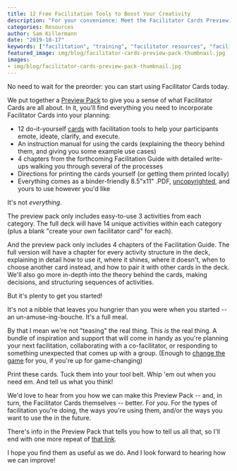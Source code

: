 ```yaml
---
title: 12 Free Facilitation Tools to Boost Your Creativity
description: "For your convenience: Meet the Facilitator Cards Preview Pack"
categories: Resources
author: Sam Killermann
date: "2019-10-17"
keywords: ["facilitation", "training", "facilitator resources", "facilitator tools", "facilitator cards", "training resources", "facilitation tools"]
featured_image: img/blog/facilitator-cards-preview-pack-thumbnail.jpg
images:
- img/blog/facilitator-cards-preview-pack-thumbnail.jpg
---
```


No need to wait for the preorder: you can start using Facilitator Cards today.

We put together a [Preview Pack](/preview-pack/) to give you a sense of what Facilitator Cards are all about. In it, you'll find everything you need to incorporate Facilitator Cards into your planning:

- 12 do-it-yourself [cards](/cards/) with facilitation tools to help your participants emote, ideate, clarify, and execute.
- An instruction manual for using the cards (explaining the theory behind them, and giving you some example use cases)
- 4 chapters from the forthcoming Facilitation Guide with detailed write-ups walking you through several of the processes
- Directions for printing the cards yourself (or getting them printed locally)
- Everything comes as a binder-friendly 8.5"x11" .PDF, [uncopyrighted](https://uncopyright.org/notice/?uwn=www.facilitator.cards&?uwc=Sam+Killermann+%26+Meg+Bolger), and yours to use however you'd like

It's not _everything_.

The preview pack only includes easy-to-use 3 activities from each category. The full deck will have 14 unique activities within each category (plus a blank "create your own facilitator card" for each).

And the preview pack only includes 4 chapters of the Facilitation Guide. The full version will have a chapter for every activity structure in the deck, explaining in detail how to use it, where it shines, where it doesn't, when to choose another card instead, and how to pair it with other cards in the deck. We'll also go more in-depth into the theory behind the cards, making decisions, and structuring sequences of activities.

But it's plenty to get you started!

It's not a nibble that leaves you hungrier than you were when you started -- an un-amuse-ing-bouche. It's a full meal.

By that I mean we're not "teasing" the real thing. This _is_ the real thing. A bundle of inspiration and support that will come in handy as you're planning your next facilitation, collaborating with a co-facilitator, or responding to something unexpected that comes up with a group. (Enough to [change the game](/blog/changing-the-game/) for you, if you're up for game-changing)

Print these cards. Tuck them into your tool belt. Whip 'em out when you need em. And tell us what you think!

We'd love to hear from you how we can make this Preview Pack -- and, in turn, the Facilitator Cards themselves -- better. For _you_. For the types of facilitation you're doing, the ways you're using them, and/or the ways you want to use the in the future. 

There's info in the Preview Pack that tells you how to tell us all that, so I'll end with one more repeat of [that link](/preview-pack/).

I hope you find them as useful as we do. And I look forward to hearing how we can improve!